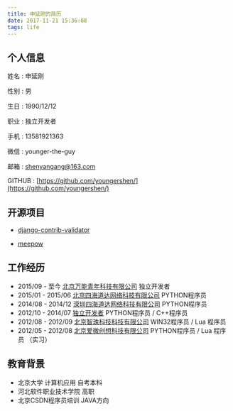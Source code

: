 ```yaml
---
title: 申延刚的简历
date: 2017-11-21 15:36:08
tags: life
---
```


## 个人信息

姓名 : 申延刚

性别 : 男

生日 : 1990/12/12

职业 : 独立开发者

手机 : 13581921363

微信 : younger-the-guy

邮箱 : shenyangang@163.com

GITHUB : [https://github.com/youngershen/](https://github.com/youngershen/)


## 开源项目

- [django-contrib-validator](https://github.com/django-fans/django-contrib-validator)

- [meepow](https://github.com/django-fans/meepow)

## 工作经历

- 2015/09 - 至今 [北京万能青年科技有限公司](http://www.universalyouth.cn) 独立开发者
- 2015/01 - 2015/06 [北京四海道达网络科技有限公司](http://www.acttao.com) PYTHON程序员
- 2014/08 - 2014/12 [深圳四海道达网络科技有限公司](http://www.acttao.com) PYTHON程序员
- 2012/10 - 2014/07 [独立开发者](https://youngershen.github.io) PYTHON程序员 / C++程序员
- 2012/08 - 2012/09 [北京智珠科技科技有限公司](http://www.178.com) WIN32程序员 / Lua 程序员
- 2012/05 - 2012/08 [北京爱微创想科技有限公司](http://appwill.com/) PYTHON程序员 / Lua 程序员 （实习）

## 教育背景

- 北京大学 计算机应用 自考本科
- 河北软件职业技术学院 高职
- 北京CSDN程序员培训 JAVA方向




